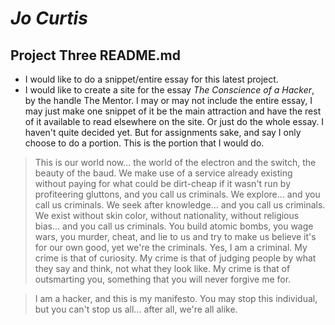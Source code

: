 # *Jo Curtis*
## Project Three README.md

* I would like to do a snippet/entire essay for this latest project.
* I would like to create a site for the essay *The Conscience of a Hacker*, by the handle The Mentor. I may or may not include the entire essay, I may just make one snippet of it be the main attraction and have the rest of it available to read elsewhere on the site. Or just do the whole essay. I haven't quite decided yet. But for assignments sake, and say I only choose to do a portion. This is the portion that I would do.
>  This is our world now... the world of the electron and the switch, the
   beauty of the baud.  We make use of a service already existing without paying
   for what could be dirt-cheap if it wasn't run by profiteering gluttons, and
   you call us criminals.  We explore... and you call us criminals.  We seek
   after knowledge... and you call us criminals.  We exist without skin color,
   without nationality, without religious bias... and you call us criminals.
   You build atomic bombs, you wage wars, you murder, cheat, and lie to us
   and try to make us believe it's for our own good, yet we're the criminals.
   Yes, I am a criminal.  My crime is that of curiosity.  My crime is
   that of judging people by what they say and think, not what they look like.
   My crime is that of outsmarting you, something that you will never forgive me
   for.

>  I am a hacker, and this is my manifesto.  You may stop this individual,
   but you can't stop us all... after all, we're all alike.
